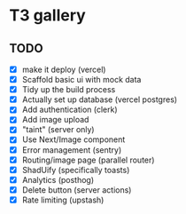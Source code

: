 # T3 gallery 

## TODO

- [x] make it deploy (vercel)
- [x] Scaffold basic ui with mock data 
- [x] Tidy up the build process
- [x] Actually set up database (vercel postgres)
- [x] Add authentication (clerk)
- [x] Add image upload
- [x] "taint" (server only)
- [x] Use Next/Image component
- [x] Error management (sentry)
- [x] Routing/image page (parallel router)
- [x] ShadUify (specifically toasts)
- [x] Analytics (posthog)
- [x] Delete button (server actions)
- [x] Rate limiting (upstash) 